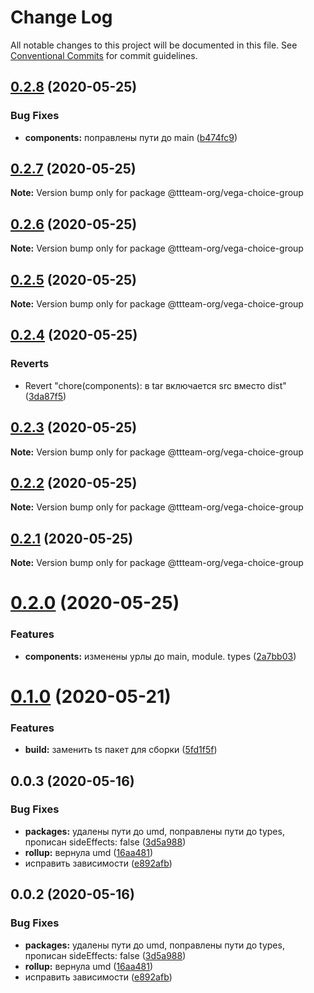 # Change Log

All notable changes to this project will be documented in this file.
See [Conventional Commits](https://conventionalcommits.org) for commit guidelines.

## [0.2.8](https://github.com/ttteam-org/ttteam-vega-ui/compare/@ttteam-org/vega-choice-group@0.2.7...@ttteam-org/vega-choice-group@0.2.8) (2020-05-25)


### Bug Fixes

* **components:** поправлены пути до main ([b474fc9](https://github.com/ttteam-org/ttteam-vega-ui/commit/b474fc94fd90b0d4dd791935251d21d8541b77f9))





## [0.2.7](https://github.com/ttteam-org/ttteam-vega-ui/compare/@ttteam-org/vega-choice-group@0.2.6...@ttteam-org/vega-choice-group@0.2.7) (2020-05-25)

**Note:** Version bump only for package @ttteam-org/vega-choice-group





## [0.2.6](https://github.com/ttteam-org/ttteam-vega-ui/compare/@ttteam-org/vega-choice-group@0.2.5...@ttteam-org/vega-choice-group@0.2.6) (2020-05-25)

**Note:** Version bump only for package @ttteam-org/vega-choice-group





## [0.2.5](https://github.com/ttteam-org/ttteam-vega-ui/compare/@ttteam-org/vega-choice-group@0.2.4...@ttteam-org/vega-choice-group@0.2.5) (2020-05-25)

**Note:** Version bump only for package @ttteam-org/vega-choice-group





## [0.2.4](https://github.com/ttteam-org/ttteam-vega-ui/compare/@ttteam-org/vega-choice-group@0.2.3...@ttteam-org/vega-choice-group@0.2.4) (2020-05-25)


### Reverts

* Revert "chore(components): в tar включается src вместо dist" ([3da87f5](https://github.com/ttteam-org/ttteam-vega-ui/commit/3da87f523e514c40c18815a6f2e44a6dbdd502b7))





## [0.2.3](https://github.com/ttteam-org/ttteam-vega-ui/compare/@ttteam-org/vega-choice-group@0.2.1...@ttteam-org/vega-choice-group@0.2.3) (2020-05-25)

**Note:** Version bump only for package @ttteam-org/vega-choice-group





## [0.2.2](https://github.com/ttteam-org/ttteam-vega-ui/compare/@ttteam-org/vega-choice-group@0.2.1...@ttteam-org/vega-choice-group@0.2.2) (2020-05-25)

**Note:** Version bump only for package @ttteam-org/vega-choice-group





## [0.2.1](https://github.com/ttteam-org/ttteam-vega-ui/compare/@ttteam-org/vega-choice-group@0.2.0...@ttteam-org/vega-choice-group@0.2.1) (2020-05-25)

**Note:** Version bump only for package @ttteam-org/vega-choice-group





# [0.2.0](https://github.com/ttteam-org/ttteam-vega-ui/compare/@ttteam-org/vega-choice-group@0.1.0...@ttteam-org/vega-choice-group@0.2.0) (2020-05-25)


### Features

* **components:** изменены урлы до main, module. types ([2a7bb03](https://github.com/ttteam-org/ttteam-vega-ui/commit/2a7bb0354a083e034a49ed7e3709283dec0b7381))





# [0.1.0](https://github.com/ttteam-org/ttteam-vega-ui/compare/@ttteam-org/vega-choice-group@0.0.2...@ttteam-org/vega-choice-group@0.1.0) (2020-05-21)


### Features

* **build:** заменить ts пакет для сборки ([5fd1f5f](https://github.com/ttteam-org/ttteam-vega-ui/commit/5fd1f5fcd66e4c7cd83b623b63c3fe49f1001d88))





## 0.0.3 (2020-05-16)

### Bug Fixes

- **packages:** удалены пути до umd, поправлены пути до types, прописан sideEffects: false ([3d5a988](https://github.com/gpn-prototypes/vega-ui/commit/3d5a98871aece5d6c79be112e2e60ecd0529694e))
- **rollup:** вернула umd ([16aa481](https://github.com/gpn-prototypes/vega-ui/commit/16aa48132ca6c3934b3b12aa079f8645a0efc89b))
- исправить зависимости ([e892afb](https://github.com/gpn-prototypes/vega-ui/commit/e892afb5368b7ed2c6bdd4c77e08917e033f75ed))

## 0.0.2 (2020-05-16)

### Bug Fixes

- **packages:** удалены пути до umd, поправлены пути до types, прописан sideEffects: false ([3d5a988](https://github.com/gpn-prototypes/vega-ui/commit/3d5a98871aece5d6c79be112e2e60ecd0529694e))
- **rollup:** вернула umd ([16aa481](https://github.com/gpn-prototypes/vega-ui/commit/16aa48132ca6c3934b3b12aa079f8645a0efc89b))
- исправить зависимости ([e892afb](https://github.com/gpn-prototypes/vega-ui/commit/e892afb5368b7ed2c6bdd4c77e08917e033f75ed))
